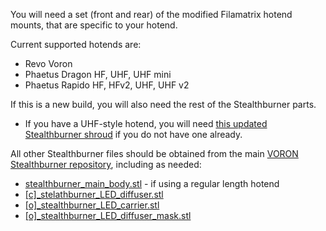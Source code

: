 
You will need a set (front and rear) of the modified Filamatrix hotend mounts, that are specific to your hotend.

Current supported hotends are:

- Revo Voron
- Phaetus Dragon HF, UHF, UHF mini
- Phaetus Rapido HF, HFv2, UHF, UHF v2

If this is a new build, you will also need the rest of the Stealthburner parts.

- If you have a UHF-style hotend, you will need [this updated Stealthburner shroud](https://github.com/thunderkeys/FilamAtrix/blob/main/STLs/Stealthburner/stealthburner_main_body_uhf.stl) if you do not have one already.

All other Stealthburner files should be obtained from the main [VORON Stealthburner repository](https://github.com/VoronDesign/Voron-Stealthburner/), including as needed:

- [stealthburner_main_body.stl](https://github.com/VoronDesign/Voron-Stealthburner/blob/main/STLs/Stealthburner/%5Ba%5D_stealthburner_main_body.stl) - if using a regular length hotend
- [\[c\]\_stelathburner_LED_diffuser.stl](https://github.com/VoronDesign/Voron-Stealthburner/blob/main/STLs/Stealthburner/%5Bc%5D_stealthburner_LED_diffuser.stl)
- [\[o\]\_stealthburner_LED_carrier.stl](https://github.com/VoronDesign/Voron-Stealthburner/blob/main/STLs/Stealthburner/%5Bo%5D_stealthburner_LED_carrier.stl)
- [\[o\]\_stealthburner_LED_diffuser_mask.stl](https://github.com/VoronDesign/Voron-Stealthburner/blob/main/STLs/Stealthburner/%5Bo%5D_stealthburner_LED_diffuser_mask.stl)

